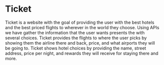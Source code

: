 # Ticket
Ticket is a website with the goal of providing the user with the best hotels and the best priced flights to wherever in the world they choose. Using APIs we have gather the information that the user wants presents the with several choices. Ticket provides the flights to where the user picks by showing them the airline there and back, price, and what airports they will be going to. Ticket shows hotel choices by providing the name, street address, price per night, and rewards they will receive for staying there and more.
